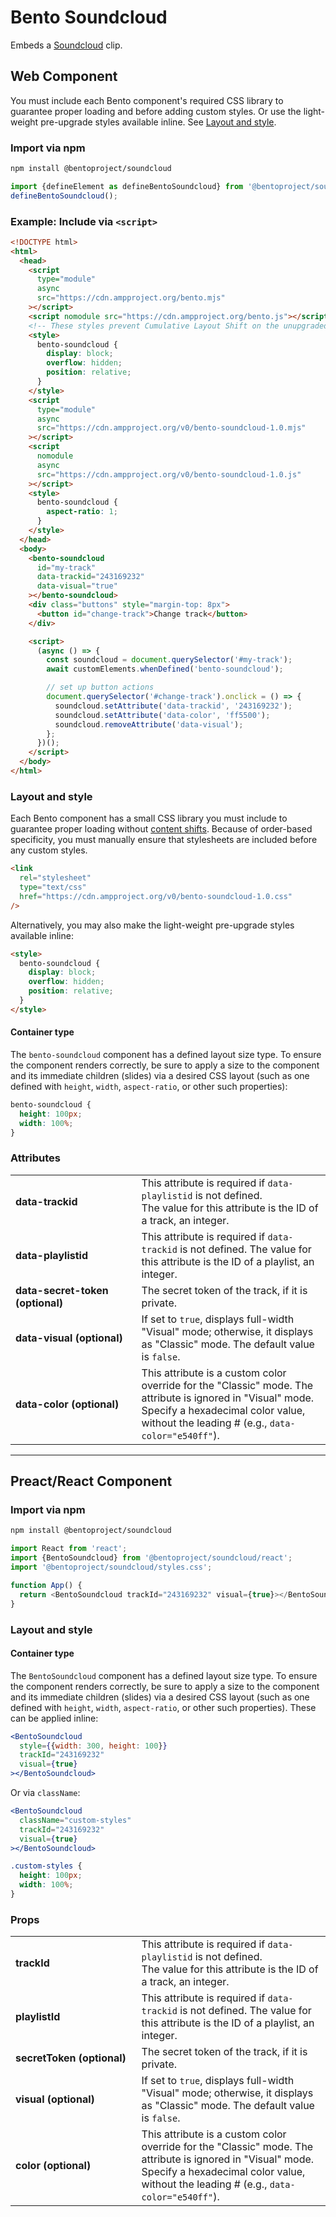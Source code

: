 # Bento Soundcloud

Embeds a [Soundcloud](https://soundcloud.com) clip.

## Web Component

You must include each Bento component's required CSS library to guarantee proper loading and before adding custom styles. Or use the light-weight pre-upgrade styles available inline. See [Layout and style](#layout-and-style).

### Import via npm

```sh
npm install @bentoproject/soundcloud
```

```javascript
import {defineElement as defineBentoSoundcloud} from '@bentoproject/soundcloud';
defineBentoSoundcloud();
```

### Example: Include via `<script>`

<!--% example %-->

```html
<!DOCTYPE html>
<html>
  <head>
    <script
      type="module"
      async
      src="https://cdn.ampproject.org/bento.mjs"
    ></script>
    <script nomodule src="https://cdn.ampproject.org/bento.js"></script>
    <!-- These styles prevent Cumulative Layout Shift on the unupgraded custom element -->
    <style>
      bento-soundcloud {
        display: block;
        overflow: hidden;
        position: relative;
      }
    </style>
    <script
      type="module"
      async
      src="https://cdn.ampproject.org/v0/bento-soundcloud-1.0.mjs"
    ></script>
    <script
      nomodule
      async
      src="https://cdn.ampproject.org/v0/bento-soundcloud-1.0.js"
    ></script>
    <style>
      bento-soundcloud {
        aspect-ratio: 1;
      }
    </style>
  </head>
  <body>
    <bento-soundcloud
      id="my-track"
      data-trackid="243169232"
      data-visual="true"
    ></bento-soundcloud>
    <div class="buttons" style="margin-top: 8px">
      <button id="change-track">Change track</button>
    </div>

    <script>
      (async () => {
        const soundcloud = document.querySelector('#my-track');
        await customElements.whenDefined('bento-soundcloud');

        // set up button actions
        document.querySelector('#change-track').onclick = () => {
          soundcloud.setAttribute('data-trackid', '243169232');
          soundcloud.setAttribute('data-color', 'ff5500');
          soundcloud.removeAttribute('data-visual');
        };
      })();
    </script>
  </body>
</html>
```

### Layout and style

Each Bento component has a small CSS library you must include to guarantee proper loading without [content shifts](https://web.dev/cls/). Because of order-based specificity, you must manually ensure that stylesheets are included before any custom styles.

```html
<link
  rel="stylesheet"
  type="text/css"
  href="https://cdn.ampproject.org/v0/bento-soundcloud-1.0.css"
/>
```

Alternatively, you may also make the light-weight pre-upgrade styles available inline:

```html
<style>
  bento-soundcloud {
    display: block;
    overflow: hidden;
    position: relative;
  }
</style>
```

#### Container type

The `bento-soundcloud` component has a defined layout size type. To ensure the component renders correctly, be sure to apply a size to the component and its immediate children (slides) via a desired CSS layout (such as one defined with `height`, `width`, `aspect-ratio`, or other such properties):

```css
bento-soundcloud {
  height: 100px;
  width: 100%;
}
```

### Attributes

<table>
  <tr>
    <td width="40%"><strong>data-trackid</strong></td>
    <td>This attribute is required if <code>data-playlistid</code> is not defined.<br />
The value for this attribute is the ID of a track, an integer.</td>
  </tr>
  <tr>
    <td width="40%"><strong>data-playlistid</strong></td>
    <td>This attribute is required if <code>data-trackid</code> is not defined.
The value for this attribute is the ID of a playlist, an integer.</td>
  </tr>
  <tr>
    <td width="40%"><strong>data-secret-token (optional)</strong></td>
    <td>The secret token of the track, if it is private.</td>
  </tr>
  <tr>
    <td width="40%"><strong>data-visual (optional)</strong></td>
    <td>If set to <code>true</code>, displays full-width "Visual" mode; otherwise, it displays as "Classic" mode. The default value is <code>false</code>.</td>
  </tr>
  <tr>
    <td width="40%"><strong>data-color (optional)</strong></td>
    <td>This attribute is a custom color override for the "Classic" mode. The attribute is ignored in "Visual" mode. Specify a hexadecimal color value, without the leading # (e.g., <code>data-color="e540ff"</code>).</td>
  </tr>
</table>

---

## Preact/React Component

### Import via npm

```sh
npm install @bentoproject/soundcloud
```

```javascript
import React from 'react';
import {BentoSoundcloud} from '@bentoproject/soundcloud/react';
import '@bentoproject/soundcloud/styles.css';

function App() {
  return <BentoSoundcloud trackId="243169232" visual={true}></BentoSoundcloud>;
}
```

### Layout and style

#### Container type

The `BentoSoundcloud` component has a defined layout size type. To ensure the component renders correctly, be sure to apply a size to the component and its immediate children (slides) via a desired CSS layout (such as one defined with `height`, `width`, `aspect-ratio`, or other such properties). These can be applied inline:

```jsx
<BentoSoundcloud
  style={{width: 300, height: 100}}
  trackId="243169232"
  visual={true}
></BentoSoundcloud>
```

Or via `className`:

```jsx
<BentoSoundcloud
  className="custom-styles"
  trackId="243169232"
  visual={true}
></BentoSoundcloud>
```

```css
.custom-styles {
  height: 100px;
  width: 100%;
}
```

### Props

<table>
  <tr>
    <td width="40%"><strong>trackId</strong></td>
    <td>This attribute is required if <code>data-playlistid</code> is not defined.<br />
The value for this attribute is the ID of a track, an integer.</td>
  </tr>
  <tr>
    <td width="40%"><strong>playlistId</strong></td>
    <td>This attribute is required if <code>data-trackid</code> is not defined.
The value for this attribute is the ID of a playlist, an integer.</td>
  </tr>
  <tr>
    <td width="40%"><strong>secretToken (optional)</strong></td>
    <td>The secret token of the track, if it is private.</td>
  </tr>
  <tr>
    <td width="40%"><strong>visual (optional)</strong></td>
    <td>If set to <code>true</code>, displays full-width "Visual" mode; otherwise, it displays as "Classic" mode. The default value is <code>false</code>.</td>
  </tr>
  <tr>
    <td width="40%"><strong>color (optional)</strong></td>
    <td>This attribute is a custom color override for the "Classic" mode. The attribute is ignored in "Visual" mode. Specify a hexadecimal color value, without the leading # (e.g., <code>data-color="e540ff"</code>).</td>
  </tr>
</table>
